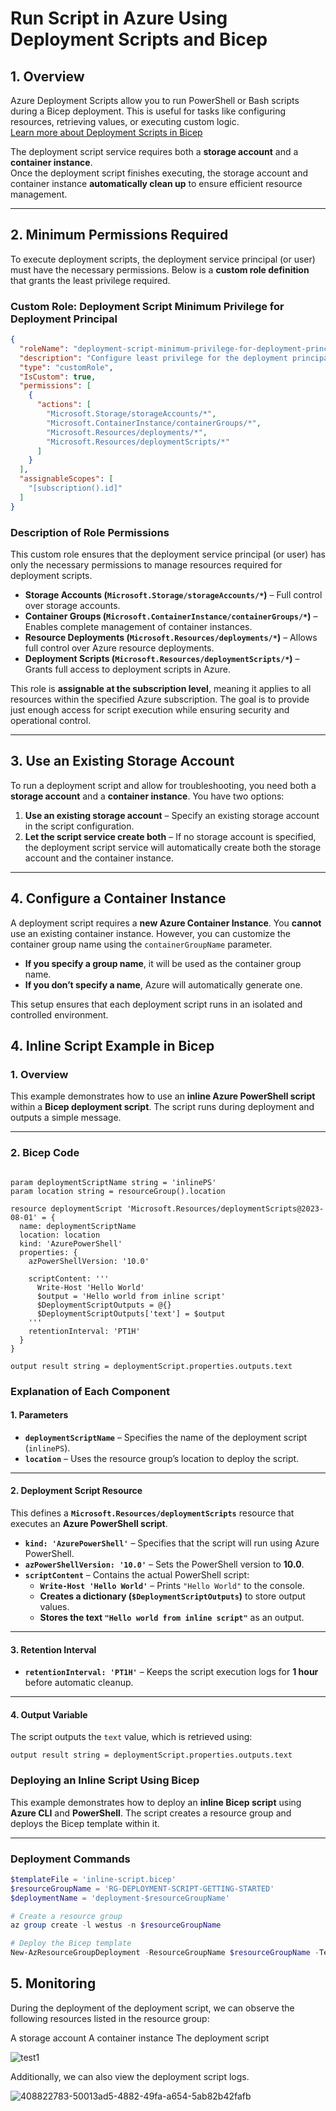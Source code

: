 # Run Script in Azure Using Deployment Scripts and Bicep

## 1. Overview
Azure Deployment Scripts allow you to run PowerShell or Bash scripts during a Bicep deployment. This is useful for tasks like configuring resources, retrieving values, or executing custom logic.  
[Learn more about Deployment Scripts in Bicep](https://learn.microsoft.com/en-us/azure/azure-resource-manager/bicep/deployment-script-bicep?tabs=CLI)

The deployment script service requires both a **storage account** and a **container instance**.  
Once the deployment script finishes executing, the storage account and container instance **automatically clean up** to ensure efficient resource management.

---

## 2. Minimum Permissions Required  

To execute deployment scripts, the deployment service principal (or user) must have the necessary permissions.
Below is a **custom role definition** that grants the least privilege required.

### **Custom Role: Deployment Script Minimum Privilege for Deployment Principal**
```json
{
  "roleName": "deployment-script-minimum-privilege-for-deployment-principal",
  "description": "Configure least privilege for the deployment principal in deployment script",
  "type": "customRole",
  "IsCustom": true,
  "permissions": [
    {
      "actions": [
        "Microsoft.Storage/storageAccounts/*",
        "Microsoft.ContainerInstance/containerGroups/*",
        "Microsoft.Resources/deployments/*",
        "Microsoft.Resources/deploymentScripts/*"
      ]
    }
  ],
  "assignableScopes": [
    "[subscription().id]"
  ]
}
```
### **Description of Role Permissions**  

This custom role ensures that the deployment service principal (or user) has only the necessary permissions to manage resources required for deployment scripts.  

- **Storage Accounts (`Microsoft.Storage/storageAccounts/*`)** – Full control over storage accounts.  
- **Container Groups (`Microsoft.ContainerInstance/containerGroups/*`)** – Enables complete management of container instances.  
- **Resource Deployments (`Microsoft.Resources/deployments/*`)** – Allows full control over Azure resource deployments.  
- **Deployment Scripts (`Microsoft.Resources/deploymentScripts/*`)** – Grants full access to deployment scripts in Azure.  

This role is **assignable at the subscription level**, meaning it applies to all resources within the specified Azure subscription. The goal is to provide just enough access for script execution while ensuring security and operational control.  

---

## 3. Use an Existing Storage Account  

To run a deployment script and allow for troubleshooting, you need both a **storage account** and a **container instance**. You have two options:  

1. **Use an existing storage account** – Specify an existing storage account in the script configuration.  
2. **Let the script service create both** – If no storage account is specified, the deployment script service will automatically create both the storage account and the container instance.  

---

## 4. Configure a Container Instance  

A deployment script requires a **new Azure Container Instance**. You **cannot** use an existing container instance. However, you can customize the container group name using the `containerGroupName` parameter.  

- **If you specify a group name**, it will be used as the container group name.  
- **If you don’t specify a name**, Azure will automatically generate one.  

This setup ensures that each deployment script runs in an isolated and controlled environment.  

## 4. Inline Script Example in Bicep

### 1. Overview  

This example demonstrates how to use an **inline Azure PowerShell script** within a **Bicep deployment script**. The script runs during deployment and outputs a simple message.

---

### 2. Bicep Code   

```bicep

param deploymentScriptName string = 'inlinePS'
param location string = resourceGroup().location

resource deploymentScript 'Microsoft.Resources/deploymentScripts@2023-08-01' = {
  name: deploymentScriptName
  location: location
  kind: 'AzurePowerShell'
  properties: {
    azPowerShellVersion: '10.0'
    
    scriptContent: '''
      Write-Host 'Hello World'
      $output = 'Hello world from inline script'
      $DeploymentScriptOutputs = @{}
      $DeploymentScriptOutputs['text'] = $output
    '''
    retentionInterval: 'PT1H'
  }
}

output result string = deploymentScript.properties.outputs.text
```

### Explanation of Each Component  

#### 1. Parameters  
- **`deploymentScriptName`** – Specifies the name of the deployment script (`inlinePS`).  
- **`location`** – Uses the resource group’s location to deploy the script.  

---

#### 2. Deployment Script Resource  
This defines a **`Microsoft.Resources/deploymentScripts`** resource that executes an **Azure PowerShell script**.  

- **`kind: 'AzurePowerShell'`** – Specifies that the script will run using Azure PowerShell.  
- **`azPowerShellVersion: '10.0'`** – Sets the PowerShell version to **10.0**.  
- **`scriptContent`** – Contains the actual PowerShell script:  
  - **`Write-Host 'Hello World'`** – Prints `"Hello World"` to the console.  
  - **Creates a dictionary (`$DeploymentScriptOutputs`)** to store output values.  
  - **Stores the text `"Hello world from inline script"`** as an output.  

---

#### 3. Retention Interval  
- **`retentionInterval: 'PT1H'`** – Keeps the script execution logs for **1 hour** before automatic cleanup.  

---

#### 4. Output Variable  
The script outputs the `text` value, which is retrieved using:  

```bicep
output result string = deploymentScript.properties.outputs.text
```

### Deploying an Inline Script Using Bicep  


This example demonstrates how to deploy an **inline Bicep script** using **Azure CLI** and **PowerShell**. The script creates a resource group and deploys the Bicep template within it.  

---

### Deployment Commands  

```powershell
$templateFile = 'inline-script.bicep' 
$resourceGroupName = 'RG-DEPLOYMENT-SCRIPT-GETTING-STARTED'
$deploymentName = 'deployment-$resourceGroupName'

# Create a resource group
az group create -l westus -n $resourceGroupName 

# Deploy the Bicep template
New-AzResourceGroupDeployment -ResourceGroupName $resourceGroupName -TemplateFile $templateFile -DeploymentDebugLogLevel All  
```

## 5. Monitoring

During the deployment of the deployment script, we can observe the following resources listed in the resource group:

A storage account
A container instance
The deployment script


![test1](https://github.com/user-attachments/assets/5aaa5490-a148-4c9f-b039-898e895f38d9)

Additionally, we can also view the deployment script logs.

![408822783-50013ad5-4882-49fa-a654-5ab82b42fafb](https://github.com/user-attachments/assets/a208c284-4e96-436f-aa45-8a870abd76c8)


